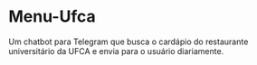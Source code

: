 # Menu-Ufca
Um chatbot para Telegram que busca o cardápio do restaurante universitário da UFCA e envia para o usuário diariamente.

